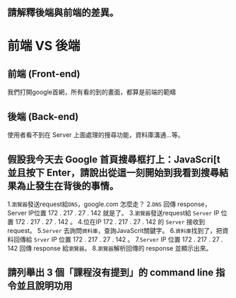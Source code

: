 ## 請解釋後端與前端的差異。
# **前端 VS 後端**
## **前端 (Front-end)**
我們打開google首網，所有看的到的畫面，都算是前端的範疇

## **後端 (Back-end)**
使用者看不到在 Server 上面處理的搜尋功能，資料庫溝通...等。


## 假設我今天去 Google 首頁搜尋框打上：JavaScri[t 並且按下 Enter，請說出從這一刻開始到我看到搜尋結果為止發生在背後的事情。

1.`瀏覽器`發送request給`DNS`，google.com 怎麼走？
2.`DNS` 回傳 response，Server IP位置 172 . 217 . 27 . 142 就是了。
3.`瀏覽器`發送request給 `Server` IP 位置 172 . 217 . 27 . 142 。
4.位在IP  172 . 217 . 27 . 142 的 `Server` 接收到 request。
5.`Server` 去詢問`資料庫`，查詢JavaScrit關鍵字。
6.`資料庫`找到了，把資料回傳給 `Srver` IP 位置 172 . 217 . 27 . 142 。
7.`Server` IP 位置 172 . 217 . 27 . 142 回傳 response 給`瀏覽器`。
8.`瀏覽器`解析回傳的 response 並顯示出來。


## 請列舉出 3 個「課程沒有提到」的 command line 指令並且說明功用